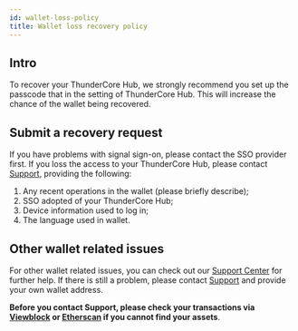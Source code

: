 ```yaml
---
id: wallet-loss-policy
title: Wallet loss recovery policy
---
```


## Intro
To recover your ThunderCore Hub, we strongly recommend you set up the passcode that in the setting of ThunderCore Hub. This will increase the chance of the wallet being recovered. 

## Submit a recovery request
If you have problems with signal sign-on, please contact the SSO provider first. If you loss the access to your ThunderCore Hub, please contact [Support](mailto:support@thundercore.com), providing the following: 

1. Any recent operations in the wallet (please briefly describe); 
2. SSO adopted of your ThunderCore Hub;
3. Device information used to log in;  
4. The language used in wallet. 

## Other wallet related issues
For other wallet related issues, you can check out our [Support Center](https://support-center.thundercore.com/docs/faqs/general/) for further help. If there is still a problem, please contact [Support](mailto:support@thundercore.com) and provide your own wallet address.

**Before you contact Support, please check your transactions via [Viewblock](https://viewblock.io/) or [Etherscan](https://etherscan.io/) if you cannot find your assets**. 

